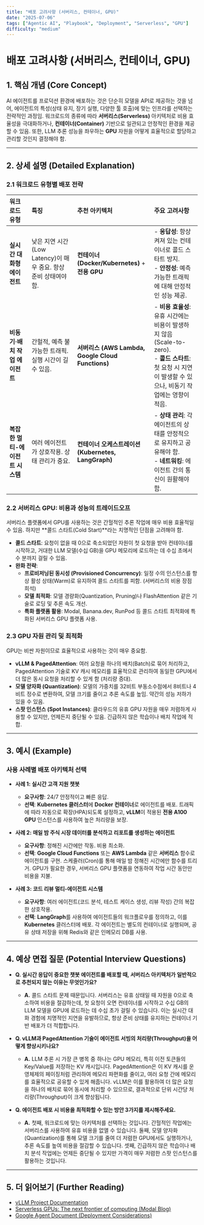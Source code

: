 ```yaml
---
title: "배포 고려사항 (서버리스, 컨테이너, GPU)"
date: "2025-07-06"
tags: ["Agentic AI", "Playbook", "Deployment", "Serverless", "GPU"]
difficulty: "medium"
---
```


# 배포 고려사항 (서버리스, 컨테이너, GPU)

## 1. 핵심 개념 (Core Concept)

AI 에이전트를 프로덕션 환경에 배포하는 것은 단순히 모델을 API로 제공하는 것을 넘어, 에이전트의 특성(상태 유지, 장기 실행, 다양한 툴 호출)에 맞는 인프라를 선택하는 전략적인 과정임. 워크로드의 종류에 따라 **서버리스(Serverless)** 아키텍처로 비용 효율성을 극대화하거나, **컨테이너(Container)** 기반으로 일관되고 안정적인 환경을 제공할 수 있음. 또한, LLM 추론 성능을 좌우하는 **GPU** 자원을 어떻게 효율적으로 할당하고 관리할 것인지 결정해야 함.

---

## 2. 상세 설명 (Detailed Explanation)

### 2.1 워크로드 유형별 배포 전략

| 워크로드 유형 | 특징 | 추천 아키텍처 | 주요 고려사항 |
| :--- | :--- | :--- | :--- |
| **실시간 대화형 에이전트** | 낮은 지연 시간(Low Latency)이 매우 중요. 항상 준비 상태여야 함. | **컨테이너 (Docker/Kubernetes)** + **전용 GPU** | - **응답성**: 항상 켜져 있는 컨테이너로 콜드 스타트 방지.<br>- **안정성**: 예측 가능한 트래픽에 대해 안정적인 성능 제공. |
| **비동기·배치 작업 에이전트** | 간헐적, 예측 불가능한 트래픽. 실행 시간이 길 수 있음. | **서버리스 (AWS Lambda, Google Cloud Functions)** | - **비용 효율성**: 유휴 시간에는 비용이 발생하지 않음 (Scale-to-zero).<br>- **콜드 스타트**: 첫 요청 시 지연이 발생할 수 있으나, 비동기 작업에는 영향이 적음. |
| **복잡한 멀티-에이전트 시스템** | 여러 에이전트가 상호작용. 상태 관리가 중요. | **컨테이너 오케스트레이션 (Kubernetes, LangGraph)** | - **상태 관리**: 각 에이전트의 상태를 안정적으로 유지하고 공유해야 함.<br>- **네트워킹**: 에이전트 간의 통신이 원활해야 함. |

### 2.2 서버리스 GPU: 비용과 성능의 트레이드오프

서버리스 플랫폼에서 GPU를 사용하는 것은 간헐적인 추론 작업에 매우 비용 효율적일 수 있음. 하지만 **콜드 스타트(Cold Start)**라는 치명적인 단점을 고려해야 함.

*   **콜드 스타트**: 요청이 없을 때 0으로 축소되었던 자원이 첫 요청을 받아 컨테이너를 시작하고, 거대한 LLM 모델(수십 GB)을 GPU 메모리에 로드하는 데 수십 초에서 수 분까지 걸릴 수 있음.
*   **완화 전략**:
    *   **프로비저닝된 동시성 (Provisioned Concurrency)**: 일정 수의 인스턴스를 항상 활성 상태(Warm)로 유지하여 콜드 스타트를 피함. (서버리스의 비용 장점 희석)
    *   **모델 최적화**: 모델 경량화(Quantization, Pruning)나 FlashAttention 같은 기술로 로딩 및 추론 속도 개선.
    *   **특화 플랫폼 활용**: Modal, Banana.dev, RunPod 등 콜드 스타트 최적화에 특화된 서버리스 GPU 플랫폼 사용.

### 2.3 GPU 자원 관리 및 최적화

GPU는 비싼 자원이므로 효율적으로 사용하는 것이 매우 중요함.

*   **vLLM & PagedAttention**: 여러 요청을 하나의 배치(Batch)로 묶어 처리하고, PagedAttention 기술로 KV 캐시 메모리를 효율적으로 관리하여 동일한 GPU에서 더 많은 동시 요청을 처리할 수 있게 함 (처리량 증대).
*   **모델 양자화 (Quantization)**: 모델의 가중치를 32비트 부동소수점에서 8비트나 4비트 정수로 변환하여, 모델 크기를 줄이고 추론 속도를 높임. 약간의 성능 저하가 있을 수 있음.
*   **스팟 인스턴스 (Spot Instances)**: 클라우드의 유휴 GPU 자원을 매우 저렴하게 사용할 수 있지만, 언제든지 중단될 수 있음. 긴급하지 않은 학습이나 배치 작업에 적합.

---

## 3. 예시 (Example)

### 사용 사례별 배포 아키텍처 선택

*   **사례 1: 실시간 고객 지원 챗봇**
    *   **요구사항**: 24/7 안정적이고 빠른 응답.
    *   **선택**: **Kubernetes 클러스터**에 **Docker 컨테이너**로 에이전트를 배포. 트래픽에 따라 자동으로 확장(HPA)되도록 설정하고, **vLLM**이 적용된 **전용 A100 GPU** 인스턴스를 사용하여 높은 처리량을 보장.

*   **사례 2: 매일 밤 주식 시장 데이터를 분석하고 리포트를 생성하는 에이전트**
    *   **요구사항**: 정해진 시간에만 작동. 비용 최소화.
    *   **선택**: **Google Cloud Functions** 또는 **AWS Lambda** 같은 **서버리스** 함수로 에이전트를 구현. 스케줄러(Cron)를 통해 매일 밤 정해진 시간에만 함수를 트리거. GPU가 필요한 경우, 서버리스 GPU 플랫폼을 연동하여 작업 시간 동안만 비용을 지불.

*   **사례 3: 코드 리뷰 멀티-에이전트 시스템**
    *   **요구사항**: 여러 에이전트(코드 분석, 테스트 케이스 생성, 리뷰 작성) 간의 복잡한 상호작용.
    *   **선택**: **LangGraph**를 사용하여 에이전트들의 워크플로우를 정의하고, 이를 **Kubernetes** 클러스터에 배포. 각 에이전트는 별도의 컨테이너로 실행되며, 공유 상태 저장을 위해 Redis와 같은 인메모리 DB를 사용.

---

## 4. 예상 면접 질문 (Potential Interview Questions)

*   **Q. 실시간 응답이 중요한 챗봇 에이전트를 배포할 때, 서버리스 아키텍처가 일반적으로 추천되지 않는 이유는 무엇인가요?**
    *   **A.** 콜드 스타트 문제 때문입니다. 서버리스는 유휴 상태일 때 자원을 0으로 축소하여 비용을 절감하는데, 첫 요청이 오면 컨테이너를 시작하고 수십 GB의 LLM 모델을 GPU에 로드하는 데 수십 초가 걸릴 수 있습니다. 이는 실시간 대화 경험에 치명적인 지연을 유발하므로, 항상 준비 상태를 유지하는 컨테이너 기반 배포가 더 적합합니다.

*   **Q. vLLM과 PagedAttention 기술이 에이전트 서빙의 처리량(Throughput)을 어떻게 향상시키나요?**
    *   **A.** LLM 추론 시 가장 큰 병목 중 하나는 GPU 메모리, 특히 이전 토큰들의 Key/Value를 저장하는 KV 캐시입니다. PagedAttention은 이 KV 캐시를 운영체제의 페이징처럼 관리하여 메모리 파편화를 줄이고, 여러 요청 간에 메모리를 효율적으로 공유할 수 있게 해줍니다. vLLM은 이를 활용하여 더 많은 요청을 하나의 배치로 묶어 동시에 처리할 수 있으므로, 결과적으로 단위 시간당 처리량(Throughput)이 크게 향상됩니다.

*   **Q. 에이전트 배포 시 비용을 최적화할 수 있는 방안 3가지를 제시해주세요.**
    *   **A.** 첫째, 워크로드에 맞는 아키텍처를 선택하는 것입니다. 간헐적인 작업에는 서버리스를 사용하여 유휴 비용을 없앨 수 있습니다. 둘째, 모델 양자화(Quantization)를 통해 모델 크기를 줄여 더 저렴한 GPU에서도 실행하거나, 추론 속도를 높여 비용을 절감할 수 있습니다. 셋째, 긴급하지 않은 학습이나 배치 분석 작업에는 언제든 중단될 수 있지만 가격이 매우 저렴한 스팟 인스턴스를 활용하는 것입니다.

---

## 5. 더 읽어보기 (Further Reading)

*   [vLLM Project Documentation](https://docs.vllm.ai/en/latest/)
*   [Serverless GPUs: The next frontier of computing (Modal Blog)](https://modal.com/blog/serverless-gpus)
*   [Google Agent Document (Deployment Considerations)](https://www.kaggle.com/whitepaper-agent-companion)